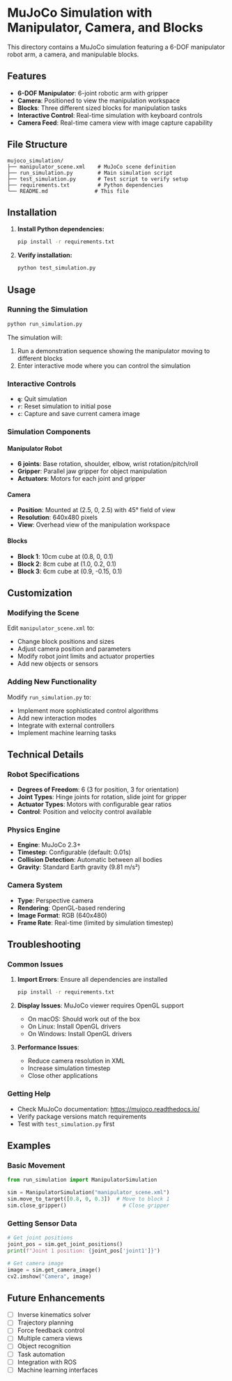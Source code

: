 # MuJoCo Simulation with Manipulator, Camera, and Blocks

This directory contains a MuJoCo simulation featuring a 6-DOF manipulator robot arm, a camera, and manipulable blocks.

## Features

- **6-DOF Manipulator**: 6-joint robotic arm with gripper
- **Camera**: Positioned to view the manipulation workspace
- **Blocks**: Three different sized blocks for manipulation tasks
- **Interactive Control**: Real-time simulation with keyboard controls
- **Camera Feed**: Real-time camera view with image capture capability

## File Structure

```
mujoco_simulation/
├── manipulator_scene.xml    # MuJoCo scene definition
├── run_simulation.py        # Main simulation script
├── test_simulation.py       # Test script to verify setup
├── requirements.txt         # Python dependencies
└── README.md               # This file
```

## Installation

1. **Install Python dependencies:**
   ```bash
   pip install -r requirements.txt
   ```

2. **Verify installation:**
   ```bash
   python test_simulation.py
   ```

## Usage

### Running the Simulation

```bash
python run_simulation.py
```

The simulation will:
1. Run a demonstration sequence showing the manipulator moving to different blocks
2. Enter interactive mode where you can control the simulation

### Interactive Controls

- **`q`**: Quit simulation
- **`r`**: Reset simulation to initial pose
- **`c`**: Capture and save current camera image

### Simulation Components

#### Manipulator Robot
- **6 joints**: Base rotation, shoulder, elbow, wrist rotation/pitch/roll
- **Gripper**: Parallel jaw gripper for object manipulation
- **Actuators**: Motors for each joint and gripper

#### Camera
- **Position**: Mounted at (2.5, 0, 2.5) with 45° field of view
- **Resolution**: 640x480 pixels
- **View**: Overhead view of the manipulation workspace

#### Blocks
- **Block 1**: 10cm cube at (0.8, 0, 0.1)
- **Block 2**: 8cm cube at (1.0, 0.2, 0.1)
- **Block 3**: 6cm cube at (0.9, -0.15, 0.1)

## Customization

### Modifying the Scene

Edit `manipulator_scene.xml` to:
- Change block positions and sizes
- Adjust camera position and parameters
- Modify robot joint limits and actuator properties
- Add new objects or sensors

### Adding New Functionality

Modify `run_simulation.py` to:
- Implement more sophisticated control algorithms
- Add new interaction modes
- Integrate with external controllers
- Implement machine learning tasks

## Technical Details

### Robot Specifications
- **Degrees of Freedom**: 6 (3 for position, 3 for orientation)
- **Joint Types**: Hinge joints for rotation, slide joint for gripper
- **Actuator Types**: Motors with configurable gear ratios
- **Control**: Position and velocity control available

### Physics Engine
- **Engine**: MuJoCo 2.3+
- **Timestep**: Configurable (default: 0.01s)
- **Collision Detection**: Automatic between all bodies
- **Gravity**: Standard Earth gravity (9.81 m/s²)

### Camera System
- **Type**: Perspective camera
- **Rendering**: OpenGL-based rendering
- **Image Format**: RGB (640x480)
- **Frame Rate**: Real-time (limited by simulation timestep)

## Troubleshooting

### Common Issues

1. **Import Errors**: Ensure all dependencies are installed
   ```bash
   pip install -r requirements.txt
   ```

2. **Display Issues**: MuJoCo viewer requires OpenGL support
   - On macOS: Should work out of the box
   - On Linux: Install OpenGL drivers
   - On Windows: Install OpenGL drivers

3. **Performance Issues**: 
   - Reduce camera resolution in XML
   - Increase simulation timestep
   - Close other applications

### Getting Help

- Check MuJoCo documentation: https://mujoco.readthedocs.io/
- Verify package versions match requirements
- Test with `test_simulation.py` first

## Examples

### Basic Movement
```python
from run_simulation import ManipulatorSimulation

sim = ManipulatorSimulation("manipulator_scene.xml")
sim.move_to_target([0.8, 0, 0.3])  # Move to block 1
sim.close_gripper()                  # Close gripper
```

### Getting Sensor Data
```python
# Get joint positions
joint_pos = sim.get_joint_positions()
print(f"Joint 1 position: {joint_pos['joint1']}")

# Get camera image
image = sim.get_camera_image()
cv2.imshow("Camera", image)
```

## Future Enhancements

- [ ] Inverse kinematics solver
- [ ] Trajectory planning
- [ ] Force feedback control
- [ ] Multiple camera views
- [ ] Object recognition
- [ ] Task automation
- [ ] Integration with ROS
- [ ] Machine learning interfaces
